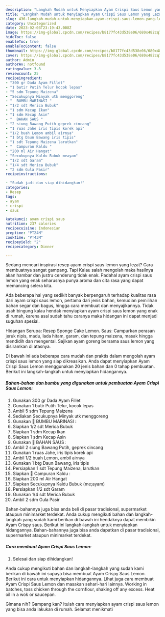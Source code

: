 ```yaml
---
description: "Langkah Mudah untuk Menyiapkan Ayam Crispi Saus Lemon yang Lezat Sekali"
title: "Langkah Mudah untuk Menyiapkan Ayam Crispi Saus Lemon yang Lezat Sekali"
slug: 436-langkah-mudah-untuk-menyiapkan-ayam-crispi-saus-lemon-yang-lezat-sekali
category: Uncategorized
date: 2023-02-03T23:19:43.008Z
image: https://img-global.cpcdn.com/recipes/b8177fc43d538e06/680x482cq70/ayam-crispi-saus-lemon-foto-resep-utama.jpg
hideToc: false
enableToc: true
enableTocContent: false
thumbnail: https://img-global.cpcdn.com/recipes/b8177fc43d538e06/680x482cq70/ayam-crispi-saus-lemon-foto-resep-utama.jpg
cover: https://img-global.cpcdn.com/recipes/b8177fc43d538e06/680x482cq70/ayam-crispi-saus-lemon-foto-resep-utama.jpg
author: Admin
authorAv: notfound
ratingvalue: 3.8
reviewcount: 25
recipeingredient:
- "300 gr Dada Ayam Fillet"
- "1 butir Putih Telur kocok lepas"
- "5 sdm Tepung Maizena"
- "Secukupnya Minyak utk menggoreng"
- "  BUMBU MARINASI "
- "1/2 sdt Merica Bubuk"
- "1 sdm Kecap Ikan"
- "1 sdm Kecap Asin"
- "  BAHAN SAUS "
- "2 siung Bawang Putih geprek cincang"
- "1 ruas Jahe iris tipis korek api"
- "1/2 buah Lemon ambil airnya"
- "1 btg Daun Bawang iris tipis"
- "1 sdt Tepung Maizena larutkan"
- "  Campuran Kaldu "
- "200 ml Air Hangat"
- "Secukupnya Kaldu Bubuk meayam"
- "1/2 sdt Garam"
- "1/4 sdt Merica Bubuk"
- "2 sdm Gula Pasir"
recipeinstructions:

- "Sudah jadi dan siap dihidangkan!"
categories:
- Resep
tags:
- ayam
- crispi
- saus

katakunci: ayam crispi saus 
nutrition: 237 calories
recipecuisine: Indonesian
preptime: "PT24M"
cooktime: "PT43M"
recipeyield: "2"
recipecategory: Dinner

---
```



Sedang mencari inspirasi resep ayam crispi saus lemon yang lezat? Cara membuatnya sangat gampang. Tapi Kalau salah mengolah maka hasilnya akan hambar dan justru cenderung tidak enak. Padahal ayam crispi saus lemon yang enak seharusnya punya aroma dan cita rasa yang dapat memancing selera kita.


Ada beberapa hal yang sedikit banyak berpengaruh terhadap kualitas rasa dari ayam crispi saus lemon, pertama dari jenis bahan, kemudian pemilihan bahan segar dan bagus, hingga cara membuat dan menyajikannya. Tidak usah bingung kalau hendak menyiapkan ayam crispi saus lemon yang enak di rumah, karena asal sudah tahu caranya maka hidangan ini dapat menjadi suguhan spesial.

Hidangan Serupa: Resep Sponge Cake Lemon. Saus: Campurkan perasan jeruk nipis, madu, lada hitam, garam, dan tepung maizena, masak hingga mendidih dan mengental. Sajikan ayam goreng bersama saus lemon yang disiramkan di atasnya.


Di bawah ini ada beberapa cara mudah dan praktis dalam mengolah ayam crispi saus lemon yang siap dikreasikan. Anda dapat menyiapkan Ayam Crispi Saus Lemon menggunakan 20 jenis bahan dan 0 tahap pembuatan. Berikut ini langkah-langkah untuk menyiapkan hidangannya.

<!--inarticleads1-->

##### Bahan-bahan dan bumbu yang digunakan untuk pembuatan Ayam Crispi Saus Lemon:

1. Gunakan 300 gr Dada Ayam Fillet
1. Gunakan 1 butir Putih Telur, kocok lepas
1. Ambil 5 sdm Tepung Maizena
1. Sediakan Secukupnya Minyak utk menggoreng
1. Gunakan  🌿 BUMBU MARINASI :
1. Siapkan 1/2 sdt Merica Bubuk
1. Siapkan 1 sdm Kecap Ikan
1. Siapkan 1 sdm Kecap Asin
1. Gunakan  🌿 BAHAN SAUS :
1. Ambil 2 siung Bawang Putih, geprek cincang
1. Gunakan 1 ruas Jahe, iris tipis korek api
1. Ambil 1/2 buah Lemon, ambil airnya
1. Gunakan 1 btg Daun Bawang, iris tipis
1. Persiapkan 1 sdt Tepung Maizena, larutkan
1. Siapkan  🥣 Campuran Kaldu :
1. Siapkan 200 ml Air Hangat
1. Siapkan Secukupnya Kaldu Bubuk (me;ayam)
1. Persiapkan 1/2 sdt Garam
1. Gunakan 1/4 sdt Merica Bubuk
1. Ambil 2 sdm Gula Pasir


Bahan-bahannya juga bisa anda beli di pasar tradisional, supermarket ataupun minimarket terdekat. Anda cukup mengikuti bahan dan langkah-langkah yang sudah kami berikan di bawah ini hendaknya dapat membikin Ayam Crispy saus. Berikut ini langkah-langkah untuk menyiapkan hidangannya. Bahan-bahannya juga bisa anda dapatkan di pasar tradisional, supermarket ataupun minimarket terdekat. 

<!--inarticleads2-->

##### Cara membuat Ayam Crispi Saus Lemon:


1. Selesai dan siap dihidangkan!

Anda cukup mengikuti bahan dan langkah-langkah yang sudah kami berikan di bawah ini supaya bisa membuat Ayam Crispy Saus Lemon. Berikut ini cara untuk menyiapkan hidangannya. Lihat juga cara membuat Ayam Crispi Saus Lemon dan masakan sehari-hari lainnya. Working in batches, toss chicken through the cornflour, shaking off any excess. Heat oil in a wok or saucepan. 

Gimana nih? Gampang kan? Itulah cara menyiapkan ayam crispi saus lemon yang bisa anda lakukan di rumah. Selamat menikmati
